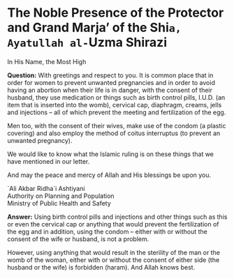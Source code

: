 The Noble Presence of the Protector and Grand Marja’ of the Shi`a, Ayatullah al-`Uzma Shirazi
=============================================================================================

In His Name, the Most High

**Question:** With greetings and respect to you. It is common place that
in order for women to prevent unwanted pregnancies and in order to avoid
having an abortion when their life is in danger, with the consent of
their husband, they use medication or things such as birth control
pills, I.U.D. (an item that is inserted into the womb), cervical cap,
diaphragm, creams, jells and injections – all of which prevent the
meeting and fertilization of the egg.

Men too, with the consent of their wives, make use of the condom (a
plastic covering) and also employ the method of coitus interruptus (to
prevent an unwanted pregnancy).

We would like to know what the Islamic ruling is on these things that we
have mentioned in our letter.

And may the peace and mercy of Allah and His blessings be upon you.

\`Ali Akbar Ridha\`i Ashtiyani  
 Authority on Planning and Population  
 Ministry of Public Health and Safety

**Answer:** Using birth control pills and injections and other things
such as this or even the cervical cap or anything that would prevent the
fertilization of the egg and in addition, using the condom – either with
or without the consent of the wife or husband, is not a problem.

However, using anything that would result in the sterility of the man or
the womb of the woman, either with or without the consent of either side
(the husband or the wife) is forbidden (haram). And Allah knows best.


